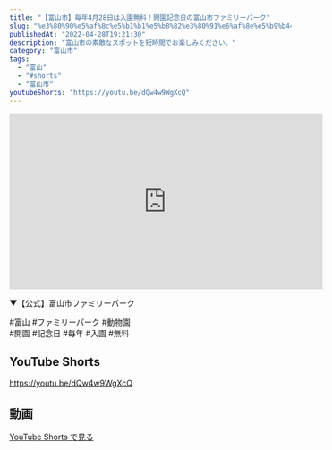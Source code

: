 ```yaml
---
title: "【富山市】毎年4月28日は入園無料！開園記念日の富山市ファミリーパーク"
slug: "%e3%80%90%e5%af%8c%e5%b1%b1%e5%b8%82%e3%80%91%e6%af%8e%e5%b9%b44%e6%9c%8828%e6%97%a5%e3%81%af%e5%85%a5%e5%9c%92%e7%84%a1%e6%96%99%ef%bc%81%e9%96%8b%e5%9c%92%e8%a8%98%e5%bf%b5%e6%97%a5%e3%81%ae"
publishedAt: "2022-04-28T19:21:30"
description: "富山市の素敵なスポットを短時間でお楽しみください。"
category: "富山市"
tags: 
  - "富山"
  - "#shorts"
  - "富山市"
youtubeShorts: "https://youtu.be/dQw4w9WgXcQ"
---
```


<iframe width="560" height="315" src="https://www.youtube.com/embed/OtvPi-4tWKA" frameborder="0" allowfullscreen></iframe>

▼【公式】富山市ファミリーパーク

#富山 #ファミリーパーク #動物園<br />
#開園 #記念日 #毎年 #入園 #無料

## YouTube Shorts

https://youtu.be/dQw4w9WgXcQ

## 動画

[YouTube Shorts で見る](https://youtu.be/dQw4w9WgXcQ)

